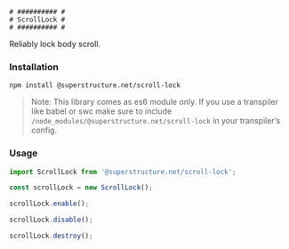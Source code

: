 ```
# ########## #
# ScrollLock #
# ########## #
```

Reliably lock body scroll.

### Installation

`npm install @superstructure.net/scroll-lock`

> Note: This library comes as es6 module only.
> If you use a transpiler like babel or swc make sure to include `/node_modules/@superstructure.net/scroll-lock` in your transpiler’s config.

### Usage

```js
import ScrollLock from '@superstructure.net/scroll-lock';

const scrollLock = new ScrollLock();

scrollLock.enable();

scrollLock.disable();

scrollLock.destroy();
```
